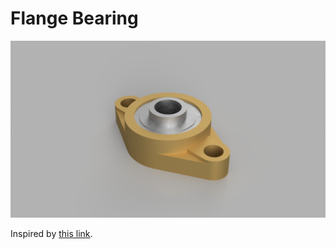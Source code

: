 # Flange Bearing

![](render.png)

Inspired by [this link](https://www.youtube.com/watch?v=kLSplVVZMLU).

